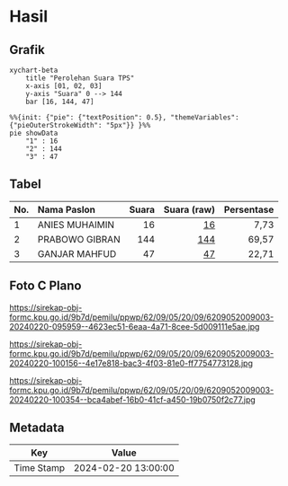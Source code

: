 # Hasil

## Grafik

```mermaid
xychart-beta
    title "Perolehan Suara TPS"
    x-axis [01, 02, 03]
    y-axis "Suara" 0 --> 144
    bar [16, 144, 47]
```

```mermaid
%%{init: {"pie": {"textPosition": 0.5}, "themeVariables": {"pieOuterStrokeWidth": "5px"}} }%%
pie showData
    "1" : 16
    "2" : 144
    "3" : 47
```

## Tabel

| No. | Nama Paslon    | Suara | Suara (raw) | Persentase |
|:--- |:-------------- | -----:| -----------:| ----------:|
| 1   | ANIES MUHAIMIN | 16    | [16][p-1]   | 7,73       |
| 2   | PRABOWO GIBRAN | 144   | [144][p-2]  | 69,57      |
| 3   | GANJAR MAHFUD  | 47    | [47][p-3]   | 22,71      |


[p-1]: https://github.com/gigit-pemilu/pemilu-2024-62-kalimantan-tengah/blob/main/pilpres/hitung-suara/sub/62-kalimantan-tengah/sub/09-lamandau/sub/05-menthobi-raya/sub/2009-mukti-manunggal/sub/003-tps/sub/paslon-1.txt
[p-2]: https://github.com/gigit-pemilu/pemilu-2024-62-kalimantan-tengah/blob/main/pilpres/hitung-suara/sub/62-kalimantan-tengah/sub/09-lamandau/sub/05-menthobi-raya/sub/2009-mukti-manunggal/sub/003-tps/sub/paslon-2.txt
[p-3]: https://github.com/gigit-pemilu/pemilu-2024-62-kalimantan-tengah/blob/main/pilpres/hitung-suara/sub/62-kalimantan-tengah/sub/09-lamandau/sub/05-menthobi-raya/sub/2009-mukti-manunggal/sub/003-tps/sub/paslon-3.txt

## Foto C Plano

https://sirekap-obj-formc.kpu.go.id/9b7d/pemilu/ppwp/62/09/05/20/09/6209052009003-20240220-095959--4623ec51-6eaa-4a71-8cee-5d009111e5ae.jpg

https://sirekap-obj-formc.kpu.go.id/9b7d/pemilu/ppwp/62/09/05/20/09/6209052009003-20240220-100156--4e17e818-bac3-4f03-81e0-ff7754773128.jpg

https://sirekap-obj-formc.kpu.go.id/9b7d/pemilu/ppwp/62/09/05/20/09/6209052009003-20240220-100354--bca4abef-16b0-41cf-a450-19b0750f2c77.jpg


## Metadata

| Key        | Value               |
| ---------- | ------------------- |
| Time Stamp | 2024-02-20 13:00:00 |



